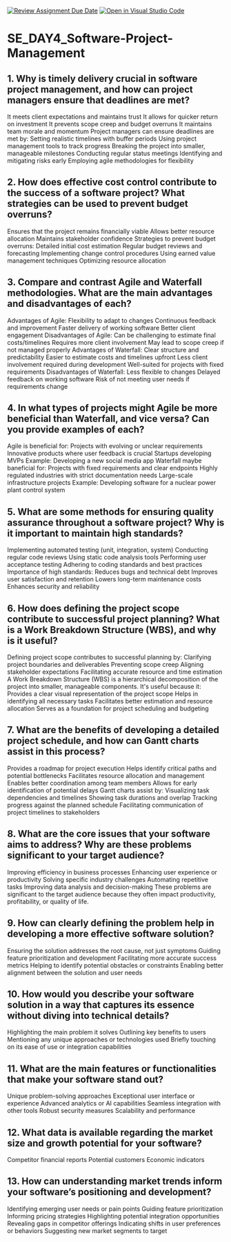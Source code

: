 [![Review Assignment Due Date](https://classroom.github.com/assets/deadline-readme-button-22041afd0340ce965d47ae6ef1cefeee28c7c493a6346c4f15d667ab976d596c.svg)](https://classroom.github.com/a/9pw6JKcu)
[![Open in Visual Studio Code](https://classroom.github.com/assets/open-in-vscode-2e0aaae1b6195c2367325f4f02e2d04e9abb55f0b24a779b69b11b9e10269abc.svg)](https://classroom.github.com/online_ide?assignment_repo_id=15663694&assignment_repo_type=AssignmentRepo)
# SE_DAY4_Software-Project-Management
## 1. Why is timely delivery crucial in software project management, and how can project managers ensure that deadlines are met?
It meets client expectations and maintains trust
It allows for quicker return on investment
It prevents scope creep and budget overruns
It maintains team morale and momentum
Project managers can ensure deadlines are met by:
  Setting realistic timelines with buffer periods
  Using project management tools to track progress
  Breaking the project into smaller, manageable milestones
  Conducting regular status meetings
  Identifying and mitigating risks early
  Employing agile methodologies for flexibility

## 2. How does effective cost control contribute to the success of a software project? What strategies can be used to prevent budget overruns?
Ensures that the project remains financially viable
Allows better resource allocation
Maintains stakeholder confidence
Strategies to prevent budget overruns:
  Detailed initial cost estimation
  Regular budget reviews and forecasting
  Implementing change control procedures
  Using earned value management techniques
  Optimizing resource allocation
## 3. Compare and contrast Agile and Waterfall methodologies. What are the main advantages and disadvantages of each?
Advantages of Agile:
  Flexibility to adapt to changes
  Continuous feedback and improvement
  Faster delivery of working software
  Better client engagement
Disadvantages of Agile:
  Can be challenging to estimate final costs/timelines
  Requires more client involvement
  May lead to scope creep if not managed properly
Advantages of Waterfall:
  Clear structure and predictability
  Easier to estimate costs and timelines upfront
  Less client involvement required during development
  Well-suited for projects with fixed requirements
Disadvantages of Waterfall:
  Less flexible to changes
  Delayed feedback on working software
  Risk of not meeting user needs if requirements change
## 4. In what types of projects might Agile be more beneficial than Waterfall, and vice versa? Can you provide examples of each?
Agile is beneficial for:
  Projects with evolving or unclear requirements
  Innovative products where user feedback is crucial
  Startups developing MVPs
  Example: Developing a new social media app
Waterfall maybe baneficial for:
  Projects with fixed requirements and clear endpoints
  Highly regulated industries with strict documentation needs
  Large-scale infrastructure projects
  Example: Developing software for a nuclear power plant control system
## 5. What are some methods for ensuring quality assurance throughout a software project? Why is it important to maintain high standards?
Implementing automated testing (unit, integration, system)
Conducting regular code reviews
Using static code analysis tools
Performing user acceptance testing
Adhering to coding standards and best practices
Importance of high standards:
  Reduces bugs and technical debt
  Improves user satisfaction and retention
  Lowers long-term maintenance costs
  Enhances security and reliability
## 6. How does defining the project scope contribute to successful project planning? What is a Work Breakdown Structure (WBS), and why is it useful?
Defining project scope contributes to successful planning by:
  Clarifying project boundaries and deliverables
  Preventing scope creep
  Aligning stakeholder expectations
  Facilitating accurate resource and time estimation
A Work Breakdown Structure (WBS) is a hierarchical decomposition of the project into smaller, manageable components. It's useful because it:
  Provides a clear visual representation of the project scope
  Helps in identifying all necessary tasks
  Facilitates better estimation and resource allocation
  Serves as a foundation for project scheduling and budgeting
## 7. What are the benefits of developing a detailed project schedule, and how can Gantt charts assist in this process?
Provides a roadmap for project execution
Helps identify critical paths and potential bottlenecks
Facilitates resource allocation and management
Enables better coordination among team members
Allows for early identification of potential delays
Gantt charts assist by:
  Visualizing task dependencies and timelines
  Showing task durations and overlap
  Tracking progress against the planned schedule
  Facilitating communication of project timelines to stakeholders
## 8. What are the core issues that your software aims to address? Why are these problems significant to your target audience?
Improving efficiency in business processes
Enhancing user experience or productivity
Solving specific industry challenges
Automating repetitive tasks
Improving data analysis and decision-making
These problems are significant to the target audience because they often impact productivity, profitability, or quality of life.
## 9. How can clearly defining the problem help in developing a more effective software solution?
Ensuring the solution addresses the root cause, not just symptoms
Guiding feature prioritization and development
Facilitating more accurate success metrics
Helping to identify potential obstacles or constraints
Enabling better alignment between the solution and user needs
## 10. How would you describe your software solution in a way that captures its essence without diving into technical details?
Highlighting the main problem it solves
Outlining key benefits to users
Mentioning any unique approaches or technologies used
Briefly touching on its ease of use or integration capabilities
## 11. What are the main features or functionalities that make your software stand out?
Unique problem-solving approaches
Exceptional user interface or experience
Advanced analytics or AI capabilities
Seamless integration with other tools
Robust security measures
Scalability and performance
## 12. What data is available regarding the market size and growth potential for your software?
Competitor financial reports
Potential customers
Economic indicators
## 13. How can understanding market trends inform your software’s positioning and development?
Identifying emerging user needs or pain points
Guiding feature prioritization
Informing pricing strategies
Highlighting potential integration opportunities
Revealing gaps in competitor offerings
Indicating shifts in user preferences or behaviors
Suggesting new market segments to target

